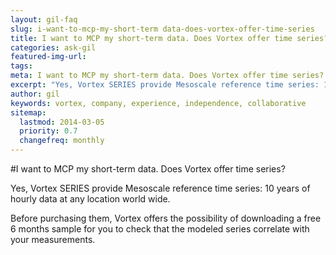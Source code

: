 ```yaml
---
layout: gil-faq
slug: i-want-to-mcp-my-short-term data-does-vortex-offer-time-series
title: I want to MCP my short-term data. Does Vortex offer time series?
categories: ask-gil
featured-img-url:
tags:
meta: I want to MCP my short-term data. Does Vortex offer time series?
excerpt: "Yes, Vortex SERIES provide Mesoscale reference time series: 10 years of hourly data at any location world wide."
author: gil
keywords: vortex, company, experience, independence, collaborative
sitemap:
  lastmod: 2014-03-05
  priority: 0.7
  changefreq: monthly
---
```


#I want to MCP my short-term data. Does Vortex offer time series?

Yes, Vortex SERIES provide Mesoscale reference time series: 10 years of hourly data at any location world wide.

Before purchasing them, Vortex offers the possibility of downloading a free 6 months sample for you to check that the modeled series correlate with your measurements.